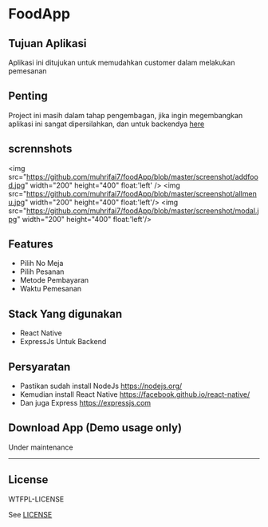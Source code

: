 # FoodApp 

## Tujuan Aplikasi
Aplikasi ini ditujukan untuk memudahkan customer dalam  melakukan pemesanan 

## Penting
Project ini masih dalam tahap pengembagan, jika ingin megembangkan aplikasi ini sangat dipersilahkan, dan untuk backendya
[here](https://github.com/muhrifai7/testBackends)
<br>

## scrennshots
<img src="https://github.com/muhrifai7/foodApp/blob/master/screenshot/addfood.jpg" width="200" height="400" float:'left' />
<img src="https://github.com/muhrifai7/foodApp/blob/master/screenshot/allmenu.jpg" width="200" height="400" float:'left'/>
<img src="https://github.com/muhrifai7/foodApp/blob/master/screenshot/modal.jpg" width="200" height="400" float:'left'/>


## Features
* Pilih No Meja
* Pilih Pesanan
* Metode Pembayaran
* Waktu Pemesanan


## Stack Yang digunakan
* React Native 
* ExpressJs Untuk Backend

## Persyaratan
* Pastikan sudah install NodeJs https://nodejs.org/
* Kemudian install React Native https://facebook.github.io/react-native/
* Dan juga Express https://expressjs.com


## Download App (Demo usage only)

Under maintenance


----

## License

WTFPL-LICENSE

See [LICENSE](http://www.wtfpl.net/txt/copying/)
